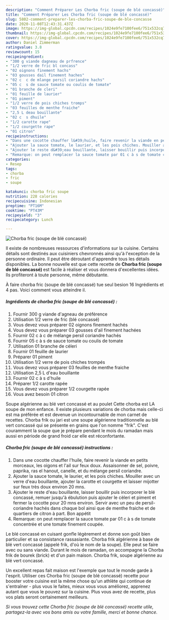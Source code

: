 ```yaml
---
description: "Comment Préparer Les Chorba fric (soupe de blé concassé)"
title: "Comment Préparer Les Chorba fric (soupe de blé concassé)"
slug: 5802-comment-preparer-les-chorba-fric-soupe-de-ble-concasse
date: 2020-11-08T12:43:31.437Z
image: https://img-global.cpcdn.com/recipes/1024e9fe7100fee6/751x532cq70/chorba-fric-soupe-de-ble-concasse-photo-principale-de-la-recette.jpg
thumbnail: https://img-global.cpcdn.com/recipes/1024e9fe7100fee6/751x532cq70/chorba-fric-soupe-de-ble-concasse-photo-principale-de-la-recette.jpg
cover: https://img-global.cpcdn.com/recipes/1024e9fe7100fee6/751x532cq70/chorba-fric-soupe-de-ble-concasse-photo-principale-de-la-recette.jpg
author: Daniel Zimmerman
ratingvalue: 3.8
reviewcount: 15
recipeingredient:
- "300 g viande dagneau de prfrence"
- "1/2 verre de fric bl concass"
- "02 oignons finement hachs"
- "03 gousses dail finement haches"
- "02 c  c de mlange persil coriandre hachs"
- "05 c  s de sauce tomate ou coulis de tomate"
- "01 branche de cleri"
- "01 feuille de laurier"
- "01 piment"
- "1/2 verre de pois chiches tromps"
- "03 feuilles de menthe fraiche"
- "2,5 L deau bouillante"
- "02 c  s dhuile"
- "1/2 carotte rape"
- "1/2 courgette rape"
- "01 citron"
recipeinstructions:
- "Dans une cocotte chauffer l&#39;huile, faire revenir la viande en petits morceaux, les oigons et l&#39;ail sur feux doux. Assaisonner de sel, poivre, paprika, ras el hanout, canelle, et du mélange persil coriandre."
- "Ajouter la sauce tomate, le laurier, et les pois chiches. Mouiller avec un verre d&#39;eau bouillante, ajouter la carotte et courgette et laisser mijotter sur feux très doux environ 20 mns."
- "Ajouter le reste d&#39;eau bouillante, laisser bouillir puis incorporer le blé concassé, remuer jusqu&#39;à ébulution puis ajouter le cèleri et piment et fermer la cocotte pour 20 mns environ. Servir avec un peu de persil-coriandre hachés dans chaque bol ainsi que de menthe fraiche et de quartiers de citron à part. Bon appétit"
- "Remarque: on peut remplacer la sauce tomate par 01 c à s de tomate concentrée et une tomate finement coupée."
categories:
- Resep
tags:
- chorba
- fric
- soupe

katakunci: chorba fric soupe 
nutrition: 228 calories
recipecuisine: Indonesian
preptime: "PT16M"
cooktime: "PT43M"
recipeyield: "3"
recipecategory: Lunch

---
```



![Chorba fric (soupe de blé concassé)](https://img-global.cpcdn.com/recipes/1024e9fe7100fee6/751x532cq70/chorba-fric-soupe-de-ble-concasse-photo-principale-de-la-recette.jpg)

Il existe de nombreuses ressources d'informations sur la cuisine. Certains détails sont destinés aux cuisiniers chevronnés ainsi qu'à l'exception de la personne ordinaire. Il peut être déroutant d'apprendre tous les détails disponibles. La bonne nouvelle est que cette recette de <strong> Chorba fric (soupe de blé concassé) </strong> est facile à réaliser et vous donnera d'excellentes idées. Ils profiteront à toute personne, même débutante.

<!--inarticleads1-->

À faire chorba fric (soupe de blé concassé) tue seul besion 16 Ingrédients et 4 pas. Voici comment vous atteindre il.

##### Ingrédients de chorba fric (soupe de blé concassé) :

1. Fournir 300 g viande d&#39;agneau de préférence
1. Utilisation 1/2 verre de fric (blé concassé)
1. Vous devez vous préparer 02 oignons finement hachés
1. Vous devez vous préparer 03 gousses d&#39;ail finement hachées
1. Fournir 02 c à c de mélange persil coriandre hachés
1. Fournir 05 c à s de sauce tomate ou coulis de tomate
1. Utilisation 01 branche de céleri
1. Fournir 01 feuille de laurier
1. Préparer 01 piment
1. Utilisation 1/2 verre de pois chiches trompés
1. Vous devez vous préparer 03 feuilles de menthe fraiche
1. Utilisation 2,5 L d&#39;eau bouillante
1. Fournir 02 c à s d&#39;huile
1. Préparer 1/2 carotte rapée
1. Vous devez vous préparer 1/2 courgette rapée
1. Vous avez besoin 01 citron


Soupe algérienne au blé vert concassé et au poulet Cette chorba est LA soupe de mon enfance. Il existe plusieurs variations de chorba mais celle-ci est ma préférée et est devenue un incontournable de mon carnet de recettes. Chorba frik ou jari est une soupe algérienne traditionnelle au blé vert concassé qui se présente en grains que l&#39;on nomme &#34;frik&#34;. C&#39;est couramment la soupe que je prépare pendant le mois du ramadan mais aussi en période de grand froid car elle est réconfortante. 

<!--inarticleads2-->

##### Chorba fric (soupe de blé concassé) instructions :

1. Dans une cocotte chauffer l&#39;huile, faire revenir la viande en petits morceaux, les oigons et l&#39;ail sur feux doux. Assaisonner de sel, poivre, paprika, ras el hanout, canelle, et du mélange persil coriandre.
1. Ajouter la sauce tomate, le laurier, et les pois chiches. Mouiller avec un verre d&#39;eau bouillante, ajouter la carotte et courgette et laisser mijotter sur feux très doux environ 20 mns.
1. Ajouter le reste d&#39;eau bouillante, laisser bouillir puis incorporer le blé concassé, remuer jusqu&#39;à ébulution puis ajouter le cèleri et piment et fermer la cocotte pour 20 mns environ. Servir avec un peu de persil-coriandre hachés dans chaque bol ainsi que de menthe fraiche et de quartiers de citron à part. Bon appétit
1. Remarque: on peut remplacer la sauce tomate par 01 c à s de tomate concentrée et une tomate finement coupée.


Le blé concassé en cuisant gonfle légèrement et donne son goût bien particulier et sa consistance rassasiante. Chorba frik algérienne à base de blé vert concassé (appelé frik, d&#39;où le nom de la soupe). Elle peut se faire avec ou sans viande. Durant le mois de ramadan, on accompagne la Chorba frik de bourek (brick) et d&#39;un pain maison. Chorba frik, soupe algérienne au blé vert concassé. 

<!--inarticleads1-->

<p>
Un excellent repas fait maison est l'exemple que tout le monde garde à l'esprit. Utiliser ces Chorba fric (soupe de blé concassé) recette pour booster votre cuisine est la même chose qu'un athlète qui continue de s'entraîner - plus vous le faites, mieux vous vous améliorez, apprenez autant que vous le pouvez sur la cuisine. Plus vous avez de recette, plus vos plats seront certainement meilleurs.
</p>

<p>
<i>Si vous trouvez cette Chorba fric (soupe de blé concassé) recette utile, partagez-la avec vos bons amis ou votre famille, merci et bonne chance.</i>
</p>
